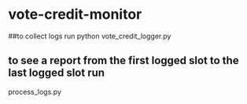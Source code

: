 # vote-credit-monitor
##to collect logs run 
python vote_credit_logger.py

## to see a report from the first logged slot to the last logged slot run
process_logs.py
